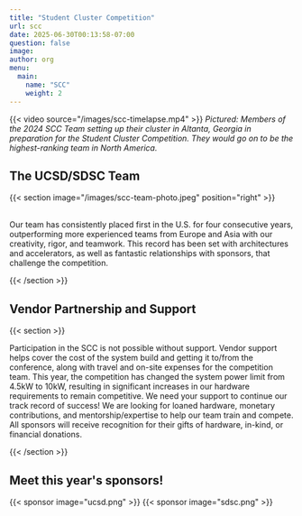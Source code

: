 ```yaml
---
title: "Student Cluster Competition"
url: scc
date: 2025-06-30T00:13:58-07:00
question: false
image:
author: org
menu:
  main:
    name: "SCC"
    weight: 2
---
```


{{< video source="/images/scc-timelapse.mp4" >}}
*Pictured: Members of the 2024 SCC Team setting up their cluster in Altanta, Georgia in preparation for the Student Cluster Competition. They would go on to be the highest-ranking team in North America.*

## The UCSD/SDSC Team

{{< section image="/images/scc-team-photo.jpeg" position="right" >}}

\
Our team has consistently placed first in the U.S. for four consecutive years, outperforming more experienced teams from Europe and Asia with our creativity, rigor, and teamwork. This record has been set with architectures and accelerators, as well as fantastic relationships with sponsors, that challenge the competition.

{{< /section >}}

## Vendor Partnership and Support

{{< section >}}

Participation in the SCC is not possible without support. Vendor support helps cover the cost of the system build and getting it to/from the conference, along with travel and on-site expenses for the competition team. 
This year, the competition has changed the system power limit from 4.5kW to 10kW, resulting in significant increases in our hardware requirements to remain competitive. We need your support to continue our track record of success! We are looking for loaned hardware, monetary contributions, and mentorship/expertise to help our team train and compete. All sponsors will receive recognition for their gifts of hardware, in-kind, or financial donations. 

{{< /section >}}

## Meet this year's sponsors!
<div class="sponsors">
  {{< sponsor image="ucsd.png" >}}
  {{< sponsor image="sdsc.png" >}}
</div>
